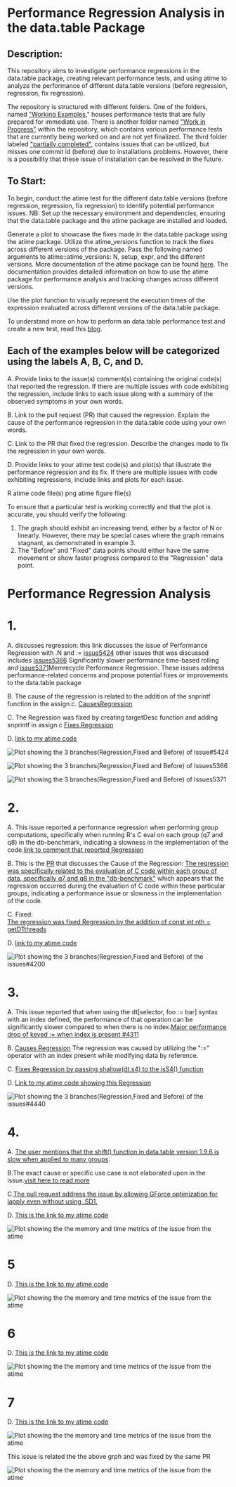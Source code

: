 # Performance Regression Analysis in the data.table Package
## Description:
This repository aims to investigate performance regressions in the data.table package, creating relevant performance tests, and using atime to analyze the performance of different data.table versions (before regression, regression, fix regression).

The repository is structured with different folders. One of the folders, named ["Working Examples](https://github.com/DorisAmoakohene/PerformanceTest_data.table/tree/master/Working%20Examples)," houses performance tests that are fully prepared for immediate use. There is another folder named ["Work in Progress"](https://github.com/DorisAmoakohene/PerformanceTest_data.table/tree/master/Work%20In%20Progress) within the repository, which contains various performance tests that are currently being worked on and are not yet finalized.
The third folder labeled ["partially completed"](https://github.com/DorisAmoakohene/PerformanceTest_data.table/tree/master/Partially%20Completed), contains issues that can be utilized, but misses one commit id (before) due to installations problems. However, there is a possibility that these issue of installation can be resolved in the future.

## To Start:
To begin, conduct the atime test for the different data.table versions (before regression, regression, fix regression) to identify potential performance issues.
NB: Set up the necessary environment and dependencies, ensuring that the data.table package and the atime package are installed and loaded.

Generate a plot to showcase the fixes made in the data.table package using the atime package. Utilize the atime_versions function to track the fixes across different versions of the package. 
Pass the following named arguments to atime::atime_versions: N, setup, expr, and the different versions. More documentation of the atime package can be found [here](https://github.com/tdhock/atime). The documentation provides detailed information on how to use the atime package for performance analysis and tracking changes across different versions.

Use the plot function to visually represent the execution times of the expression evaluated across different versions of the data.table package.

To understand more on how to perform an data.table performance test and create a new test, read this [blog]().

## Each of the examples below will be categorized using the labels A, B, C, and D.

A. Provide links to the issue(s) comment(s) containing the original code(s) that reported the regression. If there are multiple issues with code exhibiting the regression, include links to each issue along with a summary of the observed symptoms in your own words.

B. Link to the pull request (PR) that caused the regression. Explain the cause of the performance regression in the data.table code using your own words.

C. Link to the PR that fixed the regression. Describe the changes made to fix the regression in your own words.

D. Provide links to your atime test code(s) and plot(s) that illustrate the performance regression and its fix. If there are multiple issues with code exhibiting regressions, include links and plots for each issue.

R atime code file(s)
png atime figure file(s)

To ensure that a particular test is working correctly and that the plot is accurate, you should verify the following:

1. The graph should exhibit an increasing trend, either by a factor of N or linearly. However, there may be special cases where the graph remains stagnant, as demonstrated in example 3.
2. The "Before" and "Fixed" data points should either have the same movement or show faster progress compared to the "Regression" data point.



# Performance Regression Analysis

# 1.

  A. discusses regression: this link discusses the issue of Performance Regression with .N and := [issue5424](https://github.com/Rdatatable/data.table/issues/5424) other issues that was discussed includes [issues5366](https://github.com/Rdatatable/data.table/issues/5366) Significantly slower performance time-based rolling and [issue5371](https://github.com/Rdatatable/data.table/issues/5371)Memrecycle Performance Regression.
These issues address performance-related concerns and propose potential fixes or improvements to the data.table package
   
   B. The cause of the regression is related to the addition of the snprintf function in the assign.c.
   [CausesRegression](https://github.com/Rdatatable/data.table/pull/4491)
   
   C. The Regression was fixed by creating targetDesc function and adding snprintf in assign.c
   [Fixes Regression](https://github.com/Rdatatable/data.table/commit/e793f53466d99f86e70fc2611b708ae8c601a451)

   D.
   [link to my atime code](https://github.com/DorisAmoakohene/PerformanceTest_data.table/blob/master/Working%20Examples/PR%205424/Performance%20regression%20with%235424.Rmd)

   ![Plot showing the 3 branches(Regression,Fixed and Before) of Issue#5424](https://github.com/DorisAmoakohene/PerformanceTest_data.table/blob/master/Working%20Examples/PR%205424/atime.list.png)

   ![Plot showing the 3 branches(Regression,Fixed and Before) of Issues5366](https://github.com/DorisAmoakohene/PerformanceTest_data.table/blob/master/Working%20Examples/PR%205424/atime.list.2.png)
   
   ![Plot showing the 3 branches(Regression,Fixed and Before) of Issues5371]()


  # 2.
 A. This issue reported a  performance regression when performing group computations, specifically when running R's C eval on each group (q7 and q8) in the db-benchmark, indicating a  slowness in the implementation of the code.[link to comment that reported Regression](https://github.com/Rdatatable/data.table/issues/4200)
  

 B. This is the [PR]( https://github.com/Rdatatable/data.table/pull/4558) that discusses the 
Cause of the Regression: [The regression was specifically related to the evaluation of C code within each group of data, specifically q7 and q8 in the "db-benchmark"](https://github.com/Rdatatable/data.table/issues/4200#issue-555186870)  which appears that the regression occurred during the evaluation of C code within these particular groups, indicating a performance issue or slowness in the implementation of the code.

C. Fixed:  
[The regression was fixed Regression by the addition of const int nth = getDTthreads]( https://github.com/Rdatatable/data.table/pull/4558/files)

D.
[link to my atime code](https://github.com/DorisAmoakohene/PerformanceTest_data.table/blob/master/Working%20Examples/PR%204200/groupby%20with%20dogroups%20(R%20expression)%20performance%20regression%20%234200.Rmd)

![Plot showing the 3 branches(Regression,Fixed and Before) of the issues#4200](https://github.com/DorisAmoakohene/PerformanceTest_data.table/blob/master/Working%20Examples/PR%204200/atime.list.4200.png)


# 3.
A. This issue reported that when using the dt[selector, foo := bar] syntax  with an index defined, the performance of that operation can be significantly slower compared to when there is no index.[Major performance drop of keyed := when index is present #4311](https://github.com/Rdatatable/data.table/issues/4311)

B. [Causes Regression](https://github.com/Rdatatable/data.table/issues/4311
) The regression  was caused by utilizing the ":=" operator with an index present while modifying data by reference.

C. [Fixes Regression by passing shallow(dt.s4) to the isS4() function](https://github.com/Rdatatable/data.table/pull/4440)

D. [Link to my atime code showing this Regression](https://github.com/DorisAmoakohene/PerformanceTest_data.table/blob/master/Working%20Examples/PR%204440/Remove%20deep%20copy%20of%20indices%20from%20shallow.Rmd)

![Plot showing the 3 branches(Regression,Fixed and Before) of the issues#4440](https://github.com/DorisAmoakohene/PerformanceTest_data.table/blob/master/Working%20Examples/PR%204440/atime.list.4440.png)

# 4.
A. [The user mentions that the shift() function in data.table version 1.9.6 is slow when applied to many groups](https://github.com/Rdatatable/data.table/issues/1534). 

B.The exact cause or specific use case is not elaborated upon in the issue.[visit here to read more](https://github.com/Rdatatable/data.table/issues/1534)

C.[The pull request address the issue by allowing GForce optimization for lapply even without using .SD1.](https://github.com/Rdatatable/data.table/pull/5205)

D. [This is the link to my atime code](https://github.com/DorisAmoakohene/PerformanceTest_data.table/blob/master/Working%20Examples/PR%201534/shift%20in%20data.table%20v1.9.6%20is%20slow%20for%20many%20groups%20%231534%20-%20Copy.Rmd)

![Plot showing the the memory and time metrics of the issue from the atime](https://github.com/DorisAmoakohene/PerformanceTest_data.table/blob/master/Working%20Examples/PR%201534/atime.list.1534.png)


# 5
D. [This is the link to my atime code](https://github.com/DorisAmoakohene/PerformanceTest_data.table/blob/master/Working%20Examples/PR%204488/Selecting%20from%20data.table%20by%20row%20is%20very%20slow%20%233735%20-%20Copy.Rmd)

![Plot showing the the memory and time metrics of the issue from the atime](https://github.com/DorisAmoakohene/PerformanceTest_data.table/blob/master/Working%20Examples/PR%204488/atime.list.3735.png)

# 6
D. [This is the link to my atime code](https://github.com/DorisAmoakohene/PerformanceTest_data.table/blob/master/Working%20Examples/PR%205427/setDT%20extremely%20slow%20for%20very%20wide%20input%20%235426%20-%20Copy.Rmd)

![Plot showing the the memory and time metrics of the issue from the atime](https://github.com/DorisAmoakohene/PerformanceTest_data.table/blob/master/Working%20Examples/PR%205427/atime.list.5427.png)

# 7
D. [This is the link to my atime code](https://github.com/DorisAmoakohene/PerformanceTest_data.table/blob/master/Working%20Examples/PR%204655/%5B%5B%20by%20group%20performance%20%234655.Rmd)

![Plot showing the the memory and time metrics of the issue from the atime](https://github.com/DorisAmoakohene/PerformanceTest_data.table/blob/master/Working%20Examples/PR%204655/atime.list.4646.png)


This issue is related the the above grph and was fixed by the same PR

![Plot showing the the memory and time metrics of the issue from the atime](https://github.com/DorisAmoakohene/PerformanceTest_data.table/blob/master/Working%20Examples/PR%204655/atime.list.4655.png)
